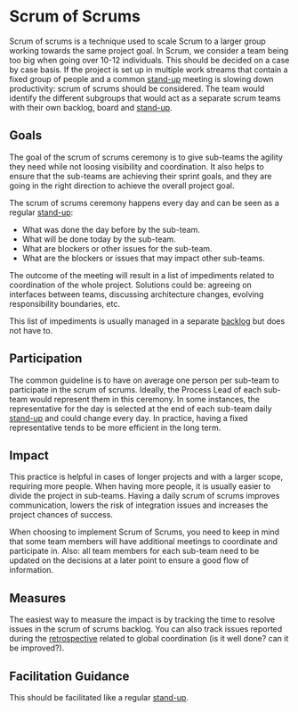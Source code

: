 # Scrum of Scrums

Scrum of scrums is a technique used to scale Scrum to a larger group working towards the same project goal. In Scrum, we consider a team being too big when going over 10-12 individuals. This should be decided on a case by case basis. If the project is set up in multiple work streams that contain a fixed group of people and a common [stand-up](../../core-expectations/README.md) meeting is slowing down productivity: scrum of scrums should be considered. The team would identify the different subgroups that would act as a separate scrum teams with their own backlog, board and [stand-up](../../core-expectations/README.md).

## Goals

The goal of the scrum of scrums ceremony is to give sub-teams the agility they need while not loosing visibility and coordination. It also helps to ensure that the sub-teams are achieving their sprint goals, and they are going in the right direction to achieve the overall project goal.

The scrum of scrums ceremony happens every day and can be seen as a regular [stand-up](../../core-expectations/README.md):

- What was done the day before by the sub-team.
- What will be done today by the sub-team.
- What are blockers or other issues for the sub-team.
- What are the blockers or issues that may impact other sub-teams.

The outcome of the meeting will result in a list of impediments related to coordination of the whole project. Solutions could be: agreeing on interfaces between teams, discussing architecture changes, evolving responsibility boundaries, etc.

This list of impediments is usually managed in a separate [backlog](../backlog-management/readme.md) but does not have to.

## Participation

The common guideline is to have on average one person per sub-team to participate in the scrum of scrums. Ideally, the Process Lead of each sub-team would represent them in this ceremony. In some instances, the representative for the day is selected at the end of each sub-team daily [stand-up](stand-ups/README.md) and could change every day. In practice, having a fixed representative tends to be more efficient in the long term.

## Impact

This practice is helpful in cases of longer projects and with a larger scope, requiring more people. When having more people, it is usually easier to divide the project in sub-teams. Having a daily scrum of scrums improves communication, lowers the risk of integration issues and increases the project chances of success.

When choosing to implement Scrum of Scrums, you need to keep in mind that some team members will have additional meetings to coordinate and participate in. Also: all team members for each sub-team need to be updated on the decisions at a later point to ensure a good flow of information.

## Measures

The easiest way to measure the impact is by tracking the time to resolve issues in the scrum of scrums backlog. You can also track issues reported during the [retrospective](../../core-expectations/README.md) related to global coordination (is it well done? can it be improved?).

## Facilitation Guidance

This should be facilitated like a regular [stand-up](../../core-expectations/README.md).
